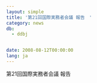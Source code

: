 ```yaml
---
layout: simple
title: '第21回国際実務者会議 報告　'
category: news
db:
  - ddbj


date: 2008-08-12T00:00:00
lang: ja
---
```


第21回国際実務者会議 報告
